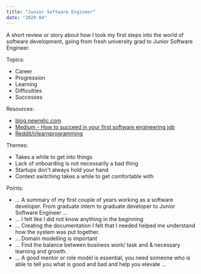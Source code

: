 ```yaml
---
title: "Junior Software Engineer"
date: "2020-04"
---
```


A short review or story about how I took my first steps into the world of software development, going from fresh university grad to Junior Software Engineer.

Topics: 
 - Career
 - Progression
 - Learning
 - Difficulties
 - Successes

Resources: 
  - [blog.newrelic.com](https://blog.newrelic.com/culture/10-secrets-learned-software-engineering-degree-probably-didnt/)
  - [Medium - How to succeed in your first software engineering job](https://medium.com/azimolabs/how-to-succeed-in-your-first-software-engineering-job-9a4e6ce88891)
  - [Reddit/r/learnprogramming](https://www.reddit.com/r/learnprogramming/comments/9h5i0t/i_got_my_first_software_developer_job_guys/)

Themes: 
  - Takes a while to get into things
  - Lack of onboarding is not necessarily a bad thing
  - Startups don't always hold your hand
  - Context switching takes a while to get comfortable with

Points: 
  - ... A summary of my first couple of years working as a software developer. From graduate intern to graduate developer to Junior Software Engineer ...
  - ... I felt like I did not know anything in the beginning
  - ... Creating the documentation I felt that I needed helped me understand how the system was put together.
  - ... Domain modelling is important
  - ... Find the balance between business work/ task and & necessary learning and growth.
  - ... A good mentor or role model is essential, you need someone who is able to tell you what is good and bad and help you elevate ...

